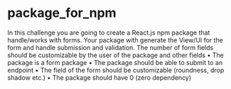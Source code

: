 # package_for_npm

In this challenge you are going to create a React.js npm package that handle/works with forms. Your package with generate the View/UI for the form and handle submission and validation. The number of form fields should be customizable by the user of the package and other fields
• The package is a form package
• The package should be able to submit to an endpoint
• The field of the form should be customizable (roundness, drop shadow etc.)
• The package should have 0 (zero dependency)
